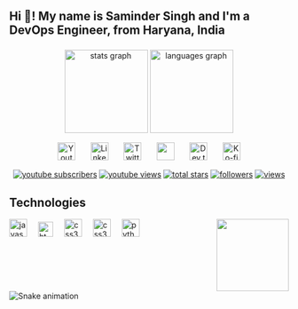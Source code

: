 <h2 align="left">Hi 👋! My name is Saminder Singh and I'm a DevOps Engineer, from Haryana, India</h2>

###

<div align="center">
  <img src="https://github-readme-stats.vercel.app/api?username=SaminderSingh&hide_title=false&hide_rank=false&show_icons=true&include_all_commits=true&count_private=true&disable_animations=false&theme=dracula&locale=en&hide_border=false" height="150" alt="stats graph"  />
  <img src="https://github-readme-stats.vercel.app/api/top-langs?username=SaminderSingh&locale=en&hide_title=false&layout=compact&card_width=320&langs_count=5&theme=dracula&hide_border=false" height="150" alt="languages graph"  />
</div>

<p align="center">
  <a href="https://www.youtube.com/@sammy34719"><img width="32px" alt="Youtube" title="Youtube" src="https://i.imgur.com/qiXu7b2.png"/></a>
  &#8287;&#8287;&#8287;&#8287;&#8287;
  <a href="https://www.linkedin.com/in/saminder-singh-975166285/"><img width="32px" alt="LinkedIn" title="LinkedIn" src="https://i.imgur.com/yRpa1dQ.png"/></a>
  &#8287;&#8287;&#8287;&#8287;&#8287;
  <a href="https://x.com/sammy34719"><img width="32px" alt="Twitter" title="Twitter" src="https://i.imgur.com/AixJgnm.png"/></a>
  &#8287;&#8287;&#8287;&#8287;&#8287;
  <a href="https://discord.gg/TgghZ7tU" alt="Discord" title="Dev Pro Tips Discord Server"><img width="32px" src="https://i.imgur.com/OViZO8J.png"/></a>
  &#8287;&#8287;&#8287;&#8287;&#8287;
  <a href="https://dev.to/samindersingh"><img width="32px" alt="Dev.to" title="DenverCoder1 Dev.to" src="https://i.imgur.com/mVm29vK.png"></a>
  &#8287;&#8287;&#8287;&#8287;&#8287;
  <a href="https://ko-fi.com/samindersingh"><img width="32px" alt="Ko-fi" title="Buy me a coffee" src="https://i.imgur.com/PpLeD3K.png"/></a>
<!--   &#8287;&#8287;&#8287;&#8287;&#8287;
  <a href="http://eyl327.mywebcommunity.org/promos/"><img width="32px" alt="Free Stuff" title="Free gifts for you" src="https://i.imgur.com/0uVwkoZ.png"/></a> -->
</p>

<!-- Social badges section -->
<!-- Badges with custom icons - https://github.com/DenverCoder1/custom-icon-badges -->
<!-- View counter - https://github.com/DenverCoder1/Simple-View-Counter -->
<p align="center">
  <a href="https://www.youtube.com/@sammy34719">
    <img alt="youtube subscribers" title="Subscribe to my YouTube channel" src="https://freshidea.com/jonah/app/youtube-stats-badges/subscribers-badge.php"/></a>
  <a href="https://www.youtube.com/@sammy34719">
    <img alt="youtube views" title="YouTube views" src="https://freshidea.com/jonah/app/youtube-stats-badges/view-count-badge.php"/></a> 
  <a href="https://github.com/DenverCoder1?tab=repositories&sort=stargazers">
    <img alt="total stars" title="Total stars on GitHub" src="https://custom-icon-badges.demolab.com/github/stars/DenverCoder1?color=55960c&style=for-the-badge&labelColor=488207&logo=star"/></a>
  <a href="https://github.com/SaminderSingh?tab=followers">
    <img alt="followers" title="Follow me on Github" src="https://custom-icon-badges.demolab.com/github/followers/SaminderSingh?color=236ad3&labelColor=1155ba&style=for-the-badge&logo=person-add&label=Follow&logoColor=white"/></a>
  <a href="https://github.com/SaminderSingh/Simple-View-Counter">
    <img alt="views" title="GitHub profile views" src="https://freshidea.com/jonah/app/DenverCoder1-profile-views"/></a>
</p>







<div align="left">
<h2 align="left">Technologies </h2>
<!-- ![attack on titan GIF](https://github.com/user-attachments/assets/603743d2-6baf-4661-89bf-51924a7fcf76) -->
<!-- ![naruto shippuden GIF](https://github.com/user-attachments/assets/98b4c6a4-9942-4667-8ac9-8557ab229d7f) -->






  <img align="right" height="130" src="https://github.com/user-attachments/assets/a271d96f-5788-4562-b70f-d8bf69273719"  />
  <img src="https://github.com/user-attachments/assets/1ee26905-1d96-4f8d-8509-08f1723ad479" height="32" alt="javascript logo"  />
  <img width="12" />
  <img src="https://github.com/user-attachments/assets/065c8fa4-fa49-4d7d-8240-32f7cd14c948" height="27" alt="html5 logo"  />
  <img width="12" />
    <img src="https://github.com/user-attachments/assets/a10e41cf-ad83-47e9-a9a5-8fc5a6a96f90" height="32" alt="css3 logo"  />

 <img width="12" />
    <img src="https://github.com/user-attachments/assets/8e5e3730-f268-4b46-9784-d26828241d36" height="32" alt="css3 logo"  />
  
  <img width="12" />
  <img src="https://cdn.jsdelivr.net/gh/devicons/devicon/icons/python/python-original.svg" height="32" alt="python logo"  />
  
 
  
</div>

###




###

<br clear="both">

<img src="https://profile-readme-generator.com/assets/snake.svg" alt="Snake animation" />

###
